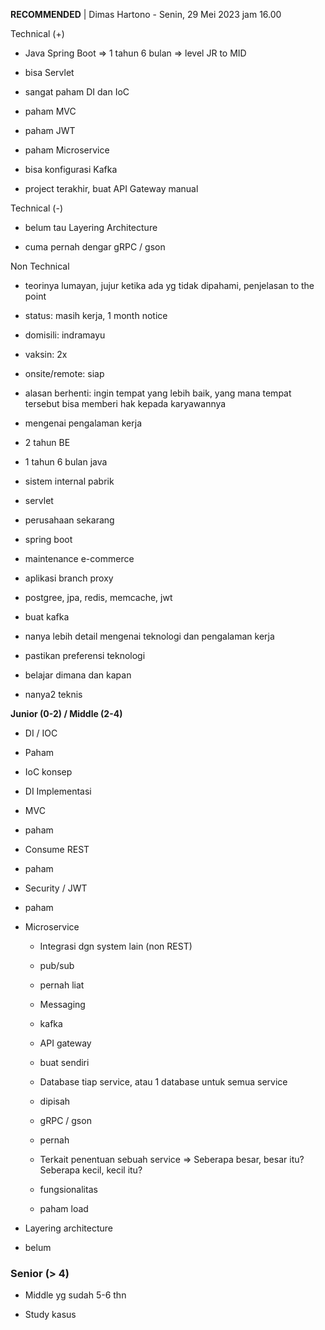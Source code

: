 **RECOMMENDED** | Dimas Hartono - Senin, 29 Mei 2023 jam 16.00  

  

Technical (+)  

- Java Spring Boot => 1 tahun 6 bulan => level JR to MID  
    
- bisa Servlet  
    
- sangat paham DI dan IoC  
    
- paham MVC  
    
- paham JWT  
    
- paham Microservice  
    
- bisa konfigurasi Kafka  
    
- project terakhir, buat API Gateway manual  
    

Technical (-)  

- belum tau Layering Architecture  
    
- cuma pernah dengar gRPC / gson  
    

Non Technical  

- teorinya lumayan, jujur ketika ada yg tidak dipahami, penjelasan to the point  
    
- status: masih kerja, 1 month notice  
    
- domisili: indramayu  
    
- vaksin: 2x  
    
- onsite/remote: siap  
    
- alasan berhenti: ingin tempat yang lebih baik, yang mana tempat tersebut bisa memberi hak kepada karyawannya  
    

  

  

- mengenai pengalaman kerja  
    

- 2 tahun BE  
    
- 1 tahun 6 bulan java  
    
- sistem internal pabrik  
    

- servlet  
    

- perusahaan sekarang  
    

- spring boot  
    
- maintenance e-commerce  
    
- aplikasi branch proxy  
    

- postgree, jpa, redis, memcache, jwt  
    
- buat kafka  
    

- nanya lebih detail mengenai teknologi dan pengalaman kerja  
    
- pastikan preferensi teknologi  
    
- belajar dimana dan kapan  
    
- nanya2 teknis  
    

  

  

**Junior (0-2) / Middle (2-4)**  

- DI / IOC  
    

- Paham  
    
- IoC konsep  
    
- DI Implementasi  
    

- MVC  
    

- paham  
    

- Consume REST  
    

- paham  
    

- Security / JWT  
    

- paham  
    

- Microservice  
    
    - Integrasi dgn system lain (non REST)  
        
    - pub/sub  
        
    
    - pernah liat  
        
    
    - Messaging  
        
    
    - kafka  
        
    
    - API gateway  
        
    
    - buat sendiri  
        
    
    - Database tiap service, atau 1 database untuk semua service  
        
    
    - dipisah  
        
    
    - gRPC / gson  
        
    
    - pernah  
        
    
    - Terkait penentuan sebuah service => Seberapa besar, besar itu? Seberapa kecil, kecil itu?  
        
    
    - fungsionalitas  
        
    - paham load  
        
    
- Layering architecture  
    

- belum  
    

### Senior (> 4)  

- Middle yg sudah 5-6 thn  
    
- Study kasus